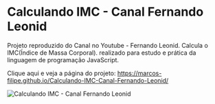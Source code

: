 # Calculando IMC - Canal Fernando Leonid
 Projeto reproduzido do Canal no Youtube - Fernando Leonid. Calcula o IMC(Índice de Massa Corporal). realizado para estudo e prática da linguagem de programação JavaScript.
 
Clique aqui e veja a página do projeto: https://marcos-filipe.github.io/Calculando-IMC-Canal-Fernando-Leonid/
 
 ![Calculando IMC - Canal Fernando Leonid](https://user-images.githubusercontent.com/88866944/145737092-6db67295-dd1f-4a87-bcc2-f57ef1d7a59d.png)
